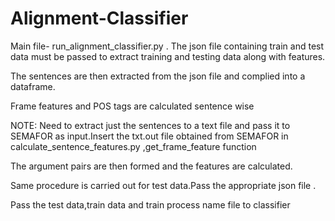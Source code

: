 # Alignment-Classifier

Main file- run_alignment_classifier.py .
The json file containing train and test data must be passed to extract training and testing data along with features.

The sentences are then extracted from the json file and complied into a dataframe.

Frame features and POS tags are calculated sentence wise

NOTE: Need to extract just the sentences to a text file and pass it to SEMAFOR as input.Insert the txt.out file obtained from SEMAFOR in calculate_sentence_features.py ,get_frame_feature function


The argument pairs are then formed and the features are calculated.

Same procedure is carried out for test data.Pass the appropriate json file .


Pass the test data,train data and train process name file to classifier
